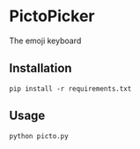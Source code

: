 # PictoPicker
The emoji keyboard

## Installation

```pip install -r requirements.txt```

## Usage

```python picto.py```

